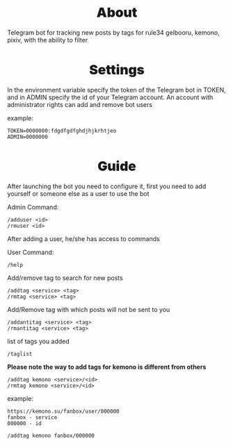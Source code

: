 <h1 align="center" style="font-weight: 900; font-size: 30px;" >About</h1>
Telegram bot for tracking new posts by tags for rule34 gelbooru, kemono, pixiv, with the ability to filter

<h1 align="center" style="font-weight: 900; font-size: 30px;" >Settings</h1>

In the environment variable specify the token of the Telegram bot in TOKEN, and in ADMIN specify the id of your Telegram account. An account with administrator rights can add and remove bot users

example:
```
TOKEN=0000000:fdgdfgdfghdjhjkrhtjeo
ADMIN=0000000
```
<h1 align="center" style="font-weight: 900; font-size: 30px;" >Guide</h1>

After launching the bot you need to configure it, first you need to add yourself or someone else as a user to use the bot

Admin Command:

```
/adduser <id>
/rmuser <id>
```

After adding a user, he/she has access to commands

User Command:

```
/help
```

Add/remove tag to search for new posts
```
/addtag <service> <tag>
/rmtag <service> <tag>
```
Add/Remove tag with which posts will not be sent to you
```
/addantitag <service> <tag>
/rmantitag <service> <tag>
```
list of tags you added
```
/taglist
```

**Please note the way to add tags for kemono is different from others**
```
/addtag kemono <service>/<id>
/rmtag kemono <service>/<id>
```
example:
```
https://kemono.su/fanbox/user/000000
fanbox - service
000000 - id

/addtag kemono fanbox/000000
```

